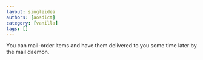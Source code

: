```yaml
---
layout: singleidea
authors: [aosdict]
category: [vanilla]
tags: []
---
```

You can mail-order items and have them delivered to you some time later by the mail daemon.
